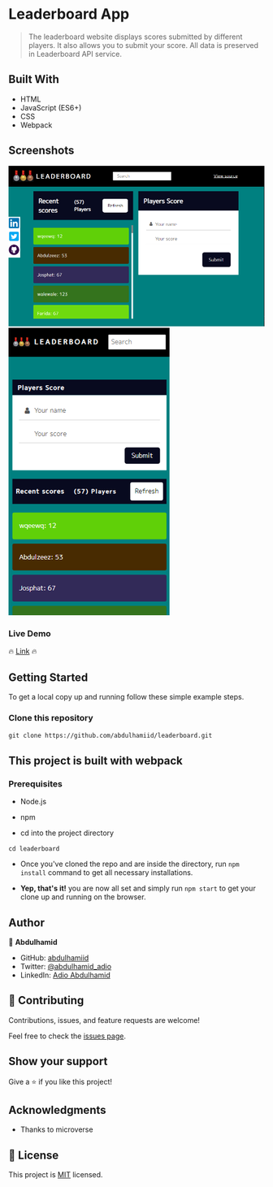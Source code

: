 # Leaderboard App

> The leaderboard website displays scores submitted by different players. It also allows you to submit your score. All data is preserved in Leaderboard API service.


## Built With

- HTML
- JavaScript (ES6+)
- CSS
- Webpack

## Screenshots
![screenshot](./img/home.PNG)
![screenshot](./img/mobile.PNG)

### Live Demo 

🔥 [Link](https://abdulhamiid.github.io/leaderboard) 🔥

## Getting Started

To get a local copy up and running follow these simple example steps.

### Clone this repository

```
git clone https://github.com/abdulhamiid/leaderboard.git
```

## This project is built with webpack 

### Prerequisites


- Node.js
- npm

- cd into the project directory
```terminal
cd leaderboard
```
- Once you've cloned the repo and are inside the directory, run `npm install` 
command to get all necessary installations.

- **Yep, that's it!** you are now all set and simply run `npm start` to get your clone up and running on the browser.


## Author

👤 **Abdulhamid**

- GitHub: [abdulhamiid](https://github.com/abdulhamiid)
- Twitter: [@abdulhamid_adio](https://twitter.com/abdulhamid_adio)
- LinkedIn: [Adio Abdulhamid](https://linkedin.com/)

## 🤝 Contributing

Contributions, issues, and feature requests are welcome!

Feel free to check the [issues page](https://github.com/abdulhamiid/leaderboard/issues).

## Show your support

Give a ⭐️ if you like this project!

## Acknowledgments

- Thanks to microverse

## 📝 License

This project is [MIT](./MIT.md) licensed.
